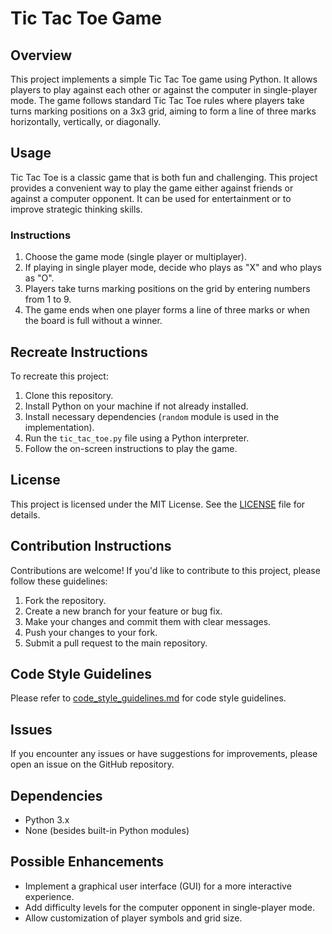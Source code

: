 # Tic Tac Toe Game

## Overview
This project implements a simple Tic Tac Toe game using Python. It allows players to play against each other or against the computer in single-player mode. The game follows standard Tic Tac Toe rules where players take turns marking positions on a 3x3 grid, aiming to form a line of three marks horizontally, vertically, or diagonally.

## Usage
Tic Tac Toe is a classic game that is both fun and challenging. This project provides a convenient way to play the game either against friends or against a computer opponent. It can be used for entertainment or to improve strategic thinking skills.

### Instructions
1. Choose the game mode (single player or multiplayer).
2. If playing in single player mode, decide who plays as "X" and who plays as "O".
3. Players take turns marking positions on the grid by entering numbers from 1 to 9.
4. The game ends when one player forms a line of three marks or when the board is full without a winner.

## Recreate Instructions
To recreate this project:

1. Clone this repository.
2. Install Python on your machine if not already installed.
3. Install necessary dependencies (`random` module is used in the implementation).
4. Run the `tic_tac_toe.py` file using a Python interpreter.
5. Follow the on-screen instructions to play the game.

## License
This project is licensed under the MIT License. See the [LICENSE](https://github.com/CodedbyChino/Tic-Tact-Toe-Game/blob/main/LICENSE) file for details.

## Contribution Instructions
Contributions are welcome! If you'd like to contribute to this project, please follow these guidelines:

1. Fork the repository.
2. Create a new branch for your feature or bug fix.
3. Make your changes and commit them with clear messages.
4. Push your changes to your fork.
5. Submit a pull request to the main repository.

## Code Style Guidelines
Please refer to [code_style_guidelines.md](https://github.com/CodedbyChino/Tic-Tact-Toe-Game/blob/main/Code%20Style%20Guidelines) for code style guidelines.

## Issues
If you encounter any issues or have suggestions for improvements, please open an issue on the GitHub repository.

## Dependencies
- Python 3.x
- None (besides built-in Python modules)

## Possible Enhancements
- Implement a graphical user interface (GUI) for a more interactive experience.
- Add difficulty levels for the computer opponent in single-player mode.
- Allow customization of player symbols and grid size.
